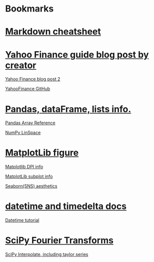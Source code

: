 # Bookmarks
[Markdown cheatsheet](https://github.com/adam-p/markdown-here/wiki/Markdown-Cheatsheet#links)
====

[Yahoo Finance guide blog post by creator](https://aroussi.com/post/python-yahoo-finance)
====

[Yahoo Finance blog post 2 ](https://towardsdatascience.com/a-comprehensive-guide-to-downloading-stock-prices-in-python-2cd93ff821d4)

[YahooFinance GitHub](https://github.com/ranaroussi/yfinance)


[Pandas, dataFrame, lists info.](https://note.nkmk.me/en/python-pandas-list/#:~:text=Convert%20data%20to%20list,method%20to%20convert%20to%20list%20.)
====

[Pandas Array Reference](https://pandas.pydata.org/docs/reference/api/pandas.array.html)

[NumPy LinSpace](https://numpy.org/devdocs/reference/generated/numpy.linspace.html)


[MatplotLib figure](https://matplotlib.org/3.2.1/api/_as_gen/matplotlib.pyplot.figure.html)
====

[Matplotlib DPI info](https://stackoverflow.com/questions/47633546/relationship-between-dpi-and-figure-size)

[MatplotLib subplot info](https://matplotlib.org/3.2.1/api/_as_gen/matplotlib.figure.Figure.html#matplotlib.figure.Figure.add_subplot)

[Seaborn(SNS) aesthetics](https://seaborn.pydata.org/tutorial/aesthetics.html)




[datetime and timedelta docs](https://docs.python.org/3/library/datetime.html#datetime.datetime)
====
[Datetime tutorial](https://www.programiz.com/python-programming/datetime)



[SciPy Fourier Transforms](https://docs.scipy.org/doc/scipy/reference/tutorial/fft.html)
====

[SciPy Interpolate, including taylor series](https://docs.scipy.org/doc/scipy/reference/interpolate.html#module-scipy.interpolate)

